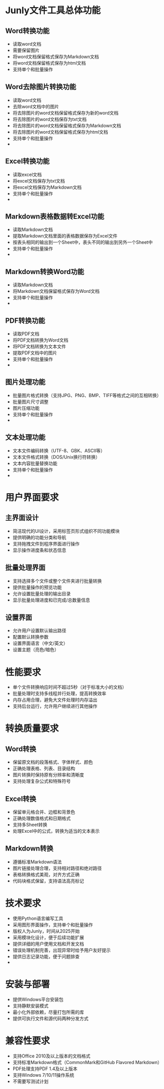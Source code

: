 # Junly文件工具总体功能

## Word转换功能

- 读取word文档
- 需要保留图片
- 将word文档保留格式保存为Markdown文档
- 将word文档保留格式保存为html文档
- 支持单个和批量操作

## Word去除图片转换功能

- 读取word文档
- 去除word文档中的图片
- 将去除图片的word文档保留格式保存为新的word文档
- 将去除图片的word文档保存为txt文档
- 将去除图片的word文档保留格式保存为Markdown文档
- 将去除图片的word文档保留格式保存为html文档
- 支持单个和批量操作
- 
## Excel转换功能

- 读取excel文档
- 将excel文档保存为txt文档
- 将excel文档保存为Markdown文档
- 支持单个和批量操作
- 
## Markdown表格数据转Excel功能

- 读取Markdown文档
- 提取Markdown文档里面的表格数据保存为Excel文件
- 按表头相同的输出到一个Sheet中，表头不同的输出到另外一个Sheet中
- 支持单个和批量操作
- 
## Markdown转换Word功能

- 读取Markdown文档
- 将Markdown文档保留格式保存为Word文档
- 支持单个和批量操作
- 
## PDF转换功能

- 读取PDF文档
- 将PDF文档转换为Word文档
- 将PDF文档转换为文本文件
- 提取PDF文档中的图片
- 支持单个和批量操作
- 
## 图片处理功能

- 批量图片格式转换（支持JPG、PNG、BMP、TIFF等格式之间的互相转换）
- 批量图片尺寸调整
- 图片压缩功能
- 支持单个和批量操作
- 
## 文本处理功能

- 文本文件编码转换（UTF-8、GBK、ASCII等）
- 文本文件格式转换（DOS/Unix换行符转换）
- 文本内容批量替换功能
- 支持单个和批量操作
- 
# 用户界面要求

## 主界面设计

- 简洁现代的UI设计，采用标签页形式组织不同功能模块
- 提供明确的功能分类和导航
- 支持拖拽文件到程序界面进行操作
- 显示操作进度条和状态信息

## 批量处理界面

- 支持选择多个文件或整个文件夹进行批量转换
- 提供批量操作的预览功能
- 允许设置批量处理的输出目录
- 显示批量处理进度和已完成/总数量信息

## 设置界面

- 允许用户设置默认输出路径
- 配置默认转换参数
- 设置界面语言（中文/英文）
- 设置主题（亮色/暗色）

# 性能要求

- 单个文件转换响应时间不超过5秒（对于标准大小的文档）
- 批量处理时支持多线程并行处理，提高转换效率
- 内存占用合理，避免大文件处理时内存溢出
- 支持后台运行，允许用户继续进行其他操作

# 转换质量要求

## Word转换

- 保留原文档的段落格式、字体样式、颜色
- 正确处理表格、列表、目录结构
- 图片转换时保持原有分辨率和清晰度
- 支持处理复杂公式和特殊符号

## Excel转换

- 保留单元格合并、边框和背景色
- 正确处理数值格式和日期格式
- 支持多Sheet转换
- 处理Excel中的公式，转换为适当的文本表示

## Markdown转换

- 遵循标准Markdown语法
- 图片链接处理合理，支持相对路径和绝对路径
- 表格转换格式美观，对齐方式正确
- 代码块格式保留，支持语法高亮标记

# 技术要求

- 使用Python语言编写工具
- 采用图形界面操作，支持单个和批量操作
- 版权人为Junly，时间从2025开始
- 采用模块化设计，便于后续功能扩展
- 提供详细的用户使用文档和开发文档
- 错误处理机制完善，出现异常时给予用户友好提示
- 提供日志记录功能，便于问题排查
- 

# 安装与部署

- 提供Windows平台安装包
- 支持静默安装模式
- 最小化外部依赖，尽量打包所需的库
- 提供可执行文件和源代码两种分发方式

# 兼容性要求

- 支持Office 2010及以上版本的文档格式
- 支持标准Markdown格式（CommonMark和GitHub Flavored Markdown）
- PDF处理支持PDF 1.4及以上版本
- 支持Windows 7/10/11操作系统
- 不需要写测试计划